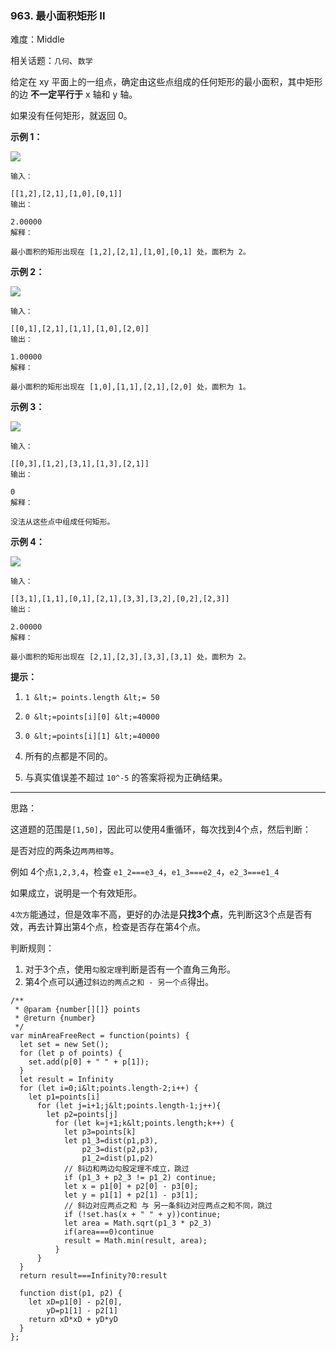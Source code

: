 ### 963. 最小面积矩形 II

难度：Middle

相关话题：`几何`、`数学`

给定在 xy 平面上的一组点，确定由这些点组成的任何矩形的最小面积，其中矩形的边 **不一定平行于**  x 轴和 y 轴。



如果没有任何矩形，就返回 0。







 **示例 1：** 



![](https://assets.leetcode-cn.com/aliyun-lc-upload/uploads/2018/12/22/1a.png)




```
输入：

[[1,2],[2,1],[1,0],[0,1]]
输出：

2.00000
解释：

最小面积的矩形出现在 [1,2],[2,1],[1,0],[0,1] 处，面积为 2。
```

 **示例 2：** 



![](https://assets.leetcode-cn.com/aliyun-lc-upload/uploads/2018/12/23/2.png)




```
输入：

[[0,1],[2,1],[1,1],[1,0],[2,0]]
输出：

1.00000
解释：

最小面积的矩形出现在 [1,0],[1,1],[2,1],[2,0] 处，面积为 1。

```

 **示例 3：** 



![](https://assets.leetcode-cn.com/aliyun-lc-upload/uploads/2018/12/23/3.png)




```
输入：

[[0,3],[1,2],[3,1],[1,3],[2,1]]
输出：

0
解释：

没法从这些点中组成任何矩形。

```

 **示例 4：** 



![](https://assets.leetcode-cn.com/aliyun-lc-upload/uploads/2018/12/21/4c.png)




```
输入：

[[3,1],[1,1],[0,1],[2,1],[3,3],[3,2],[0,2],[2,3]]
输出：

2.00000
解释：

最小面积的矩形出现在 [2,1],[2,3],[3,3],[3,1] 处，面积为 2。

```





 **提示：** 





1.  `1 &lt;= points.length &lt;= 50` 

2.  `0 &lt;=points[i][0] &lt;=40000` 

3.  `0 &lt;=points[i][1] &lt;=40000` 

4. 所有的点都是不同的。

5. 与真实值误差不超过  `10^-5` 的答案将视为正确结果。






-----

思路：

这道题的范围是`[1,50]`，因此可以使用4重循环，每次找到4个点，然后判断：

是否对应的两条边`两两相等`。

例如 4个点`1,2,3,4`，检查 `e1_2===e3_4`，`e1_3===e2_4`，`e2_3===e1_4`

如果成立，说明是一个有效矩形。

`4次方`能通过，但是效率不高，更好的办法是**只找3个点**，先判断这3个点是否有效，再去计算出第4个点，检查是否存在第4个点。

判断规则：

1. 对于3个点，使用`勾股定理`判断是否有一个直角三角形。
2. 第4个点可以通过`斜边的两点之和 - 另一个点`得出。


```
/**
 * @param {number[][]} points
 * @return {number}
 */
var minAreaFreeRect = function(points) {
  let set = new Set();
  for (let p of points) {
    set.add(p[0] + " " + p[1]);
  }
  let result = Infinity
  for (let i=0;i&lt;points.length-2;i++) {
    let p1=points[i]
      for (let j=i+1;j&lt;points.length-1;j++){
        let p2=points[j]
          for (let k=j+1;k&lt;points.length;k++) {
            let p3=points[k]
            let p1_3=dist(p1,p3),
                p2_3=dist(p2,p3),
                p1_2=dist(p1,p2)
            // 斜边和两边勾股定理不成立，跳过
            if (p1_3 + p2_3 != p1_2) continue;
            let x = p1[0] + p2[0] - p3[0];
            let y = p1[1] + p2[1] - p3[1];
            // 斜边对应两点之和 与 另一条斜边对应两点之和不同，跳过
            if (!set.has(x + " " + y))continue;
            let area = Math.sqrt(p1_3 * p2_3)
            if(area===0)continue
            result = Math.min(result, area);
          }
      }
  }
  return result===Infinity?0:result

  function dist(p1, p2) {
    let xD=p1[0] - p2[0],
        yD=p1[1] - p2[1]
    return xD*xD + yD*yD
  }
};



```
